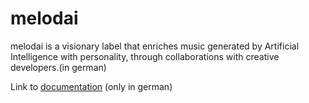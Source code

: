 # melodai
melodai is a visionary label that enriches music generated by Artificial Intelligence with personality, through collaborations with creative developers.(in german)

Link to [documentation](https://github.com/ecestnrkl/melodai/blob/main/melodai_compressed.pdf) (only in german)
